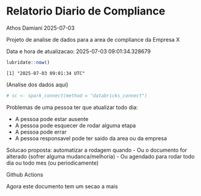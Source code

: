 # Relatorio Diario de Compliance
Athos Damiani
2025-07-03

Projeto de analise de dados para a area de compliance da Empresa X

Data e hora de atualizacao: 2025-07-03 09:01:34.328679

``` r
lubridate::now()
```

    [1] "2025-07-03 09:01:34 UTC"

(Analise dos dados aqui)

``` r
# sc <- spark_connect(method = "databricks_connect")
```

Problemas de uma pessoa ter que atualizar todo dia:

-   A pessoa pode estar ausente
-   A pessoa pode esquecer de rodar alguma etapa
-   A pessoa pode errar
-   A pessoa responsavel pode ter saido da area ou da empresa

Solucao proposta: automatizar a rodagem quando - Ou o documento for
alterado (sofrer alguma mudanca/melhoria) - Ou agendado para rodar todo
dia ou todo mes (ou periodicamente)

Github Actions

Agora este documento tem um secao a mais
